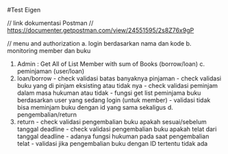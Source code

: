 #Test Eigen

// link dokumentasi Postman //
https://documenter.getpostman.com/view/24551595/2s8Z76x9gP

// menu and authorization
a. login berdasarkan nama dan kode
b. monitoring member dan buku 
  1. Admin : Get All of List Member with sum of Books (borrow/loan) 
c. peminjaman (user/loan)
  1. loan/borrow
    - check validasi batas banyaknya pinjaman
    - check validasi buku yang di pinjam eksisting atau tidak nya
    - check validasi peminjam dalam masa hukuman atau tidak
    - fungsi get list peminjama buku berdasarkan user yang sedang login (untuk member)
    - validasi tidak bisa meminjam buku dengan id yang sama sekaligus
d. pengembalian/return
  1. return
    - check validasi pengembalian buku apakah sesuai/sebelum tanggal deadline
    - check validasi pengembalian buku apakah telat dari tanggal deadline
    - adanya fungsi hukuman pada saat pengembalian telat
    - validasi jika pengembalian buku dengan ID tertentu tidak ada
    
